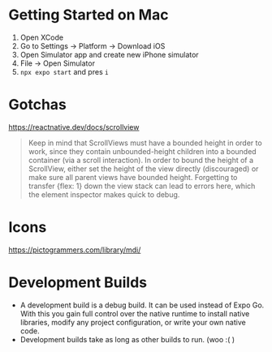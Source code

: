 # Getting Started on Mac

1. Open XCode
2. Go to Settings -> Platform -> Download iOS
3. Open Simulator app and create new iPhone simulator
4. File -> Open Simulator
5. `npx expo start` and pres `i`


# Gotchas

https://reactnative.dev/docs/scrollview
> Keep in mind that ScrollViews must have a bounded height in order to work, since they contain unbounded-height children into a bounded container (via a scroll interaction). In order to bound the height of a ScrollView, either set the height of the view directly (discouraged) or make sure all parent views have bounded height. Forgetting to transfer {flex: 1} down the view stack can lead to errors here, which the element inspector makes quick to debug.

# Icons

https://pictogrammers.com/library/mdi/

# Development Builds

- A development build is a debug build. It can be used instead of Expo Go. With this you gain full control over the native runtime to install native libraries, modify any project configuration, or write your own native code. 
- Development builds take as long as other builds to run. (woo :( )
